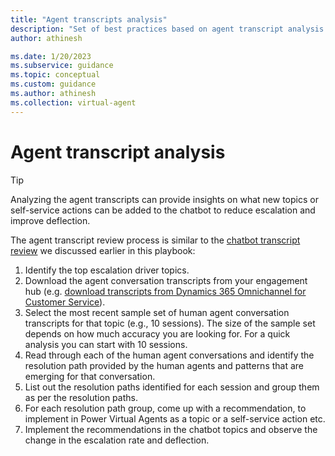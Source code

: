 ```yaml
---
title: "Agent transcripts analysis"
description: "Set of best practices based on agent transcript analysis to improve  the deflection rate of a Power Virtual Agents chatbot"
author: athinesh

ms.date: 1/20/2023
ms.subservice: guidance
ms.topic: conceptual
ms.custom: guidance
ms.author: athinesh
ms.collection: virtual-agent
---
```

# Agent transcript analysis

> [!TIP]
> Analyzing the agent transcripts can provide insights on what new topics or self-service actions can be added to the chatbot to reduce escalation and improve deflection. 

The agent transcript review process is similar to the [chatbot transcript review](/power-virtual-agents/guidance/deflection-topic-escalation-analysis#topic-escalation-analysis-1) we discussed earlier in this playbook:
1.	Identify the top escalation driver topics.
2.	Download the agent conversation transcripts from your engagement hub (e.g. [download transcripts from Dynamics 365 Omnichannel for Customer Service](/dynamics365/customer-service/download-transcripts-bulk)).
3.	Select the most recent sample set of human agent conversation transcripts for that topic (e.g., 10 sessions). The size of the sample set depends on how much accuracy you are looking for. For a quick analysis you can start with 10 sessions.
4.	Read through each of the human agent conversations and identify the resolution path provided by the human agents and patterns that are emerging for that conversation. 
5.	List out the resolution paths identified for each session and group them as per the resolution paths.
6.	For each resolution path group, come up with a recommendation, to implement in Power Virtual Agents as a topic or a self-service action etc.
7.	Implement the recommendations in the chatbot topics and observe the change in the escalation rate and deflection.